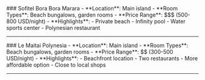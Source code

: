 <div class="hotel-card" 
                    data-price-level="0"
                    data-tags="bora bora,accor,mid-range"
                >
### Sofitel Bora Bora Marara
- **Location**: Main island
- **Room Types**: Beach bungalows, garden rooms
- **Price Range**: $$$ (500-800 USD/night)
- **Highlights**:
  - Private beach
  - Infinity pool
  - Water sports center
  - Polynesian restaurant
</div>

---

<div class="hotel-card" 
                    data-price-level="0"
                    data-tags="bora bora,mid-range,beachfront"
                >
### Le Maitai Polynesia
- **Location**: Main island
- **Room Types**: Beach bungalows, garden rooms
- **Price Range**: $$ (300-500 USD/night)
- **Highlights**:
  - Beachfront location
  - Two restaurants
  - More affordable option
  - Close to local shops
</div>

---

